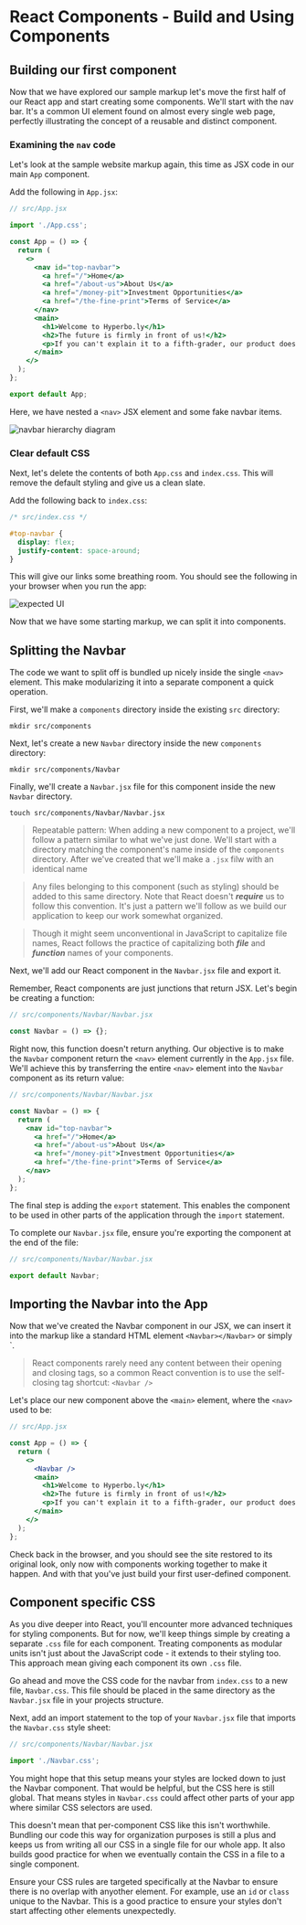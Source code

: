 # React Components - Build and Using Components

## Building our first component
Now that we have explored our sample markup let's move the first half of our React app and start creating some components. We'll start with the nav bar. It's a common UI element found on almost every single web page, perfectly illustrating the concept of a reusable and distinct component. 

### Examining the `nav` code
Let's look at the sample website markup again, this time as JSX code in our main `App` component. 

Add the following in `App.jsx`:

```jsx
// src/App.jsx

import './App.css';

const App = () => {
  return (
    <> 
      <nav id="top-navbar">
        <a href="/">Home</a>
        <a href="/about-us">About Us</a>
        <a href="/money-pit">Investment Opportunities</a>
        <a href="/the-fine-print">Terms of Service</a>
      </nav>
      <main>
        <h1>Welcome to Hyperbo.ly</h1>
        <h2>The future is firmly in front of us!</h2>
        <p>If you can't explain it to a fifth-grader, our product does it.</p>
      </main>
    </>
  );
};

export default App;
```

Here, we have nested a `<nav>` JSX element and some fake navbar items. 

![navbar hierarchy diagram](https://pages.git.generalassemb.ly/modular-curriculum-all-courses/react-components/building-and-using-components/assets/one.png)

### Clear default CSS
Next, let's delete the contents of both `App.css` and `index.css`. This will remove the default styling and give us a clean slate. 

Add the following back to `index.css`:

```css
/* src/index.css */

#top-navbar {
  display: flex;
  justify-content: space-around;
}
```

This will give our links some breathing room. You should see the following in your browser when you run the app: 

![expected UI](https://pages.git.generalassemb.ly/modular-curriculum-all-courses/react-components/building-and-using-components/assets/starter-code-screenshot.png)

Now that we have some starting markup, we can split it into components.

## Splitting the Navbar
The code we want to split off is bundled up nicely inside the single `<nav>` element. This make modularizing it into a separate component a quick operation. 

First, we'll make a `components` directory inside the existing `src` directory: 

```cli
mkdir src/components
```

Next, let's create a new `Navbar` directory inside the new `components` directory: 

```
mkdir src/components/Navbar
```

Finally, we'll create a `Navbar.jsx` file for this component inside the new `Navbar` directory.

```
touch src/components/Navbar/Navbar.jsx
```

> Repeatable pattern: When adding a new component to a project, we'll follow a pattern similar to what we've just done. We'll start with a directory matching the component's name inside of the `components` directory. After we've created that we'll make a `.jsx` filw with an identical name

> Any files belonging to this component (such as styling) should be added to this same directory. Note that React doesn't ***require*** us to follow this convention. It's just a pattern we'll follow as we build our application to keep our work somewhat organized.

> Though it might seem unconventional in JavaScript to capitalize file names, React follows the practice of capitalizing both ***file*** and ***function*** names of your components. 

Next, we'll add our React component in the `Navbar.jsx` file and export it. 

Remember, React components are just junctions that return JSX. Let's begin be creating a function: 

```jsx
// src/components/Navbar/Navbar.jsx

const Navbar = () => {};
```

Right now, this function doesn't return anything. Our objective is to make the `Navbar` component return the `<nav>` element currently in the `App.jsx` file. We'll achieve this by transferring the entire `<nav>` element into the `Navbar` component as its return value: 

```jsx
// src/components/Navbar/Navbar.jsx

const Navbar = () => {
  return (
    <nav id="top-navbar">
      <a href="/">Home</a>
      <a href="/about-us">About Us</a>
      <a href="/money-pit">Investment Opportunities</a>
      <a href="/the-fine-print">Terms of Service</a>
    </nav>
  );
};
```

The final step is adding the `export` statement. This enables the component to be used in other parts of the application through the `import` statement. 

To complete our `Navbar.jsx` file, ensure you're exporting the component at the end of the file:

```jsx
// src/components/Navbar/Navbar.jsx

export default Navbar;
```

## Importing the Navbar into the App
Now that we've created the Navbar component in our JSX, we can insert it into the markup like a standard HTML element `<Navbar></Navbar>` or simply `<Navbar />.

> React components rarely need any content between their opening and closing tags, so a common React convention is to use the self-closing tag shortcut: `<Navbar />`

Let's place our new component above the `<main>` element, where the `<nav>` used to be:

```jsx
// src/App.jsx

const App = () => {
  return (
    <>
      <Navbar />
      <main>
        <h1>Welcome to Hyperbo.ly</h1>
        <h2>The future is firmly in front of us!</h2>
        <p>If you can't explain it to a fifth-grader, our product does it.</p>
      </main>
    </>
  );
};
```

Check back in the browser, and you should see the site restored to its original look, only now with components working together to make it happen. And with that you've just build your first user-defined component. 

## Component specific CSS
As you dive deeper into React, you'll encounter more advanced techniques for styling components. But for now, we'll keep things simple by creating a separate `.css` file for each component. Treating components as modular units isn't just about the JavaScript code - it extends to their styling too. This approach mean giving each component its own `.css` file. 

Go ahead and move the CSS code for the navbar from `index.css` to a new file, `Navbar.css`. This file should be placed in the same directory as the `Navbar.jsx` file in your projects structure.

Next, add an import statement to the top of your `Navbar.jsx` file that imports the `Navbar.css` style sheet:

```jsx
// src/components/Navbar/Navbar.jsx

import './Navbar.css';
```

You might hope that this setup means your styles are locked down to just the Navbar component. That would be helpful, but the CSS here is still global. That means styles in `Navbar.css` could affect other parts of your app where similar CSS selectors are used. 

This doesn't mean that per-component CSS like this isn't worthwhile. Bundling our code this way for organization purposes is still a plus and keeps us from writing all our CSS in a single file for our whole app. It also builds good practice for when we eventually contain the CSS in a file to a single component. 

Ensure your CSS rules are targeted specifically at the Navbar to ensure there is no overlap with anyother element. For example, use an `id` or `class` unique to the Navbar. This is a good practice to ensure your styles don't start affecting other elements unexpectedly. 
